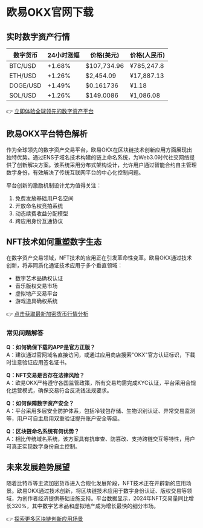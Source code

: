 # 欧易OKX官网下载

## 实时数字资产行情

| 数字货币 | 24小时涨幅 | 价格(美元) | 价格(人民币) |
|----------|------------|------------|--------------|
| BTC/USD  | +1.68%     | $107,734.96| ¥785,247.8   |
| ETH/USD  | +1.26%     | $2,454.09  | ¥17,887.13   |
| DOGE/USD | +1.49%     | $0.161736  | ¥1.18        |
| SOL/USD  | +1.26%     | $149.0086  | ¥1,086.08    |

👉 [立即体验全球领先的数字资产平台](https://bit.ly/okx_welcome)

## 欧易OKX平台特色解析
作为全球领先的数字资产交易平台，欧易OKX在区块链技术创新应用方面展现出独特优势。通过ENS子域名技术构建的链上命名系统，为Web3.0时代社交网络提供了创新解决方案。该系统采用分布式架构设计，允许用户通过智能合约自主管理数字身份，有效解决了传统互联网平台的中心化控制问题。

平台创新的激励机制设计尤为值得关注：
1. 免费发放基础用户名空间
2. 开放命名权竞拍系统
3. 动态续费收益分配模型
4. 跨应用身份互通协议

## NFT技术如何重塑数字生态
在数字资产交易领域，NFT技术的应用正在引发革命性变革。欧易OKX通过技术创新，将非同质化通证技术应用于多个垂直领域：
- 数字艺术品确权认证
- 音乐版权交易市场
- 虚拟地产交易平台
- 游戏道具确权系统

👉 [点击获取最新加密货币行情分析](https://bit.ly/okx_welcome)

### 常见问题解答
**Q：如何确保下载的APP是官方正版？**  
A：建议通过官网域名直接访问，或通过应用商店搜索"OKX"官方认证标识，下载时注意验证应用签名证书。

**Q：NFT交易是否存在法律风险？**  
A：欧易OKX严格遵守各国监管政策，所有交易均需完成KYC认证，平台采用合规化运营模式，确保交易符合反洗钱法规要求。

**Q：如何保障数字资产安全？**  
A：平台采用多层安全防护体系，包括冷钱包存储、生物识别认证、异常交易监测等，用户可自主启用双重验证提升账户安全等级。

**Q：区块链命名系统有何优势？**  
A：相比传统域名系统，该方案具有抗审查、防篡改、支持跨链交互等特性，用户可真正实现数字身份自主控制。

## 未来发展趋势展望
随着比特币等主流加密货币进入合规化发展阶段，NFT技术正在开辟新的应用场景。欧易OKX通过技术创新，将区块链技术应用于数字身份认证、版权交易等领域，为创作者经济提供基础设施支持。平台数据显示，2024年NFT交易量同比增长320%，其中数字艺术品和虚拟地产成为增长最快的细分市场。

👉 [探索更多区块链创新应用场景](https://bit.ly/okx_welcome)